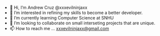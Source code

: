 - 👋 Hi, I’m Andrew Cruz  @xxxevilninjaxx 
- 👀 I’m interested in refining my skills to become a better developer.
- 🌱 I’m currently learning Computer Science at SNHU
- 💞️ I’m looking to collaborate on small interseting projects that are unique.
- 📫 How to reach me ... xxxevilninjaxx@gmail.com

<!---
xxxevilninjaxx/xxxevilninjaxx is a ✨ special ✨ repository because its `README.md` (this file) appears on your GitHub profile.
You can click the Preview link to take a look at your changes.
--->
